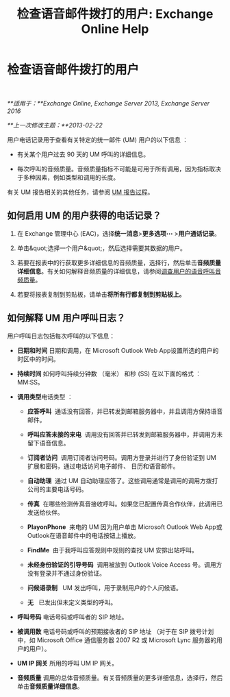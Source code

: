 ﻿---
title: '检查语音邮件拨打的用户: Exchange Online Help'
TOCTitle: 检查语音邮件拨打的用户
ms:assetid: 95768fe3-3ae2-43bd-9cbf-18c3b85c4592
ms:mtpsurl: https://technet.microsoft.com/zh-cn/library/JJ659070(v=EXCHG.150)
ms:contentKeyID: 50556641
ms.date: 05/23/2018
mtps_version: v=EXCHG.150
ms.translationtype: MT
---

# 检查语音邮件拨打的用户

 

_**适用于：**Exchange Online, Exchange Server 2013, Exchange Server 2016_

_**上一次修改主题：**2013-02-22_

用户电话记录用于查看有关特定的统一邮件 (UM) 用户的以下信息 ︰

  - 有关某个用户过去 90 天的 UM 呼叫的详细信息。

  - 每次呼叫的音频质量。音频质量指标不可能是可用于所有调用，因为指标取决于多种因素，例如类型和调用的长度。

有关 UM 报告相关的其他任务，请参阅 [UM 报告过程](um-reports-procedures-exchange-2013-help.md)。

## 如何启用 UM 的用户获得的电话记录？

1.  在 Exchange 管理中心 (EAC)，选择**统一消息**\>**更多选项**![更多选项图标](images/JJ150550.5381819e-3b21-4873-8714-e9b956290b28(EXCHG.150).gif "更多选项图标") \>**用户通话记录**。

2.  单击\&quot;选择一个用户\&quot;，然后选择需要其数据的用户。

3.  若要在报表中的行获取更多详细信息的音频质量，选择行，然后单击**音频质量详细信息**。有关如何解释音频质量的详细信息，请参阅[调查用户的语音呼叫音频质量](investigate-the-audio-quality-of-voice-calls-for-a-user-exchange-2013-help.md)。

4.  若要将报表复制到剪贴板，请单击**将所有行都复制到剪贴板上。**

## 如何解释 UM 用户呼叫日志？

用户呼叫日志包括每次呼叫的以下信息：

  - **日期和时间** 日期和调用，在 Microsoft Outlook Web App设置所选的用户的时区中的时间。

  - **持续时间** 如何呼叫持续分钟数 （毫米） 和秒 (SS) 在以下面的格式 ︰ MM:SS。

  - **调用类型**电话类型 ︰
    
      - **应答呼叫**  通话没有回答，并已转发到邮箱服务器中，并且调用方保持语音邮件。
    
      - **呼叫应答未接的来电**  调用没有回答并已转发到邮箱服务器中，并调用方未留下语音信息。
    
      - **订阅者访问**  调用订阅者访问号码。调用方登录并进行了身份验证到 UM 扩展和密码，通过电话访问电子邮件、 日历和语音邮件。
    
      - **自动助理**  通过 UM 自动助理应答了。这些调用通常是调用的调用方拨打公司的主要电话号码。
    
      - **传真**  在哪些检测传真音接收呼叫。如果您已配置传真合作伙伴，此调用已发送给伙伴。
    
      - **PlayonPhone**  来电的 UM 因为用户单击 Microsoft Outlook Web App或Outlook在语音邮件中的电话按钮上播放。
    
      - **FindMe**  由于我呼叫应答规则中规则的查找 UM 安排出站呼叫。
    
      - **未经身份验证的引导号码**  调用被放到 Outlook Voice Access 号。调用方没有登录并不通过身份验证。
    
      - **问候语录制**   UM 发出呼叫，用于录制用户的个人问候语。
    
      - **无**   已发出但未定义类型的呼叫。

  - **呼叫号码** 电话号码或呼叫者的 SIP 地址。

  - **被调用数** 电话号码或呼叫的预期接收者的 SIP 地址 （对于在 SIP 拨号计划中，如 Microsoft Office 通信服务器 2007 R2 或 Microsoft Lync 服务器的用户的用户）。

  - **UM IP 网关** 所用的呼叫 UM IP 网关。

  - **音频质量** 调用的总体音频质量。有关音频质量的更多详细信息，选择行，然后单击**音频质量详细信息**。

